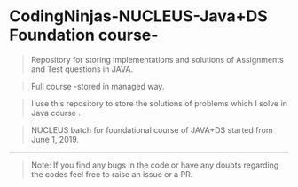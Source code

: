 # CodingNinjas-NUCLEUS-Java+DS Foundation course-

>Repository for storing implementations and solutions of Assignments and Test questions in JAVA.

>Full course -stored in managed way.

>I use this repository to store the solutions of problems which I solve in Java course .

>NUCLEUS batch for foundational course of JAVA+DS started from June 1, 2019.

*****************************************************************************************

>Note: If you find any bugs in the code or have any doubts regarding the codes feel free to raise an issue or a PR.
